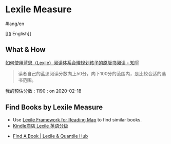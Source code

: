 # Lexile Measure

#lang/en

[[§ English]]

## What & How

[如何使用蓝思（Lexile）阅读体系合理规划孩子的原版书阅读 - 知乎](https://www.dropbox.com/s/x3xq79nd7vjz2yv/%E5%A6%82%E4%BD%95%E4%BD%BF%E7%94%A8%E8%93%9D%E6%80%9D%EF%BC%88Lexile%EF%BC%89%E9%98%85%E8%AF%BB%E4%BD%93%E7%B3%BB%E5%90%88%E7%90%86%E8%A7%84%E5%88%92%E5%AD%A9%E5%AD%90%E7%9A%84%E5%8E%9F%E7%89%88%E4%B9%A6%E9%98%85%E8%AF%BB%20-%20%E7%9F%A5%E4%B9%8E.html?dl=0)

> 读者自己的蓝思阅读分数向上50分，向下100分的范围内，是比较合适的选书范围。

我的预估分数
: 1190
: on 2020-02-18

## Find Books by Lexile Measure

- Use [Lexile Framework for Reading Map](https://www.dropbox.com/s/37gsf8hh3ge8b9h/Lexile%20Framework%20for%20Reading%20Map.pdf?dl=0) to find similar books.
- [Kindle商店 Lexile 英语分级](https://www.amazon.cn/b?_encoding=UTF8&node=1974674071&pf_rd_i=116170071&pf_rd_m=A1AJ19PSB66TGU&pf_rd_p=429ba31d-1e1f-4454-85b7-5bc99a394bb9&pf_rd_r=9M4SMMHTQCVFF1N03E7R&pf_rd_s=tcg-slide-7&pf_rd_t=101&ref_=ch_auto_pc_slides)
* [Find A Book | Lexile & Quantile Hub](https://hub.lexile.com/find-a-book/book-results)
